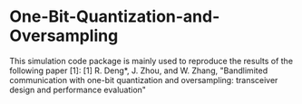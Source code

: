 # One-Bit-Quantization-and-Oversampling
This simulation code package is mainly used to reproduce the results of the following paper [1]:
[1] R. Deng*, J. Zhou, and W. Zhang, "Bandlimited communication with one-bit quantization and oversampling: transceiver design and performance evaluation"
